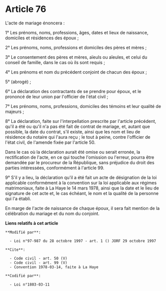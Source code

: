 # Article 76

L'acte de mariage énoncera : 

1° Les prénoms, noms, professions, âges, dates et lieux de naissance, domiciles et résidences des époux ; 

2° Les prénoms, noms, professions et domiciles des pères et mères ; 

3° Le consentement des pères et mères, aïeuls ou aïeules, et celui du conseil de famille, dans le cas où ils sont requis ; 

4° Les prénoms et nom du précédent conjoint de chacun des époux ; 

5° (abrogé) ; 

6° La déclaration des contractants de se prendre pour époux, et le prononcé de leur union par l'officier de l'état civil ; 

7° Les prénoms, noms, professions, domiciles des témoins et leur qualité de majeurs ; 

8° La déclaration, faite sur l'interpellation prescrite par l'article précédent, qu'il a été ou qu'il n'a pas été fait de
contrat de mariage, et, autant que possible, la date du contrat, s'il existe, ainsi que les nom et lieu de résidence du
notaire qui l'aura reçu ; le tout à peine, contre l'officier de l'état civil, de l'amende fixée par l'article 50. 

Dans le cas où la déclaration aurait été omise ou serait erronée, la rectification de l'acte, en ce qui touche l'omission ou
l'erreur, pourra être demandée par le procureur de la République, sans préjudice du droit des parties intéressées,
conformément à l'article 99. 

9° S'il y a lieu, la déclaration qu'il a été fait un acte de désignation de la loi applicable conformément à la convention
sur la loi applicable aux régimes matrimoniaux, faite à La Haye le 14 mars 1978, ainsi que la date et le lieu de signature de
cet acte et, le cas échéant, le nom et la qualité de la personne qui l'a établi. 

En marge de l'acte de naissance de chaque époux, il sera fait mention de la célébration du mariage et du nom du conjoint.

**Liens relatifs à cet article**

	**Modifié par**:

	  - Loi n°97-987 du 28 octobre 1997 - art. 1 () JORF 29 octobre 1997

	**Cite**:

	  - Code civil - art. 50 (V)
	  - Code civil - art. 99 (V)
	  - Convention 1978-03-14, faite à La Haye

	**Codifié par**:

	  - Loi n°1803-03-11
